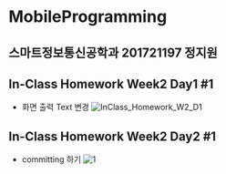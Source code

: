 # MobileProgramming
## 스마트정보통신공학과 201721197 정지원


## In-Class Homework Week2 Day1 #1
* 화면 출력 Text 변경
![InClass_Homework_W2_D1](https://user-images.githubusercontent.com/29966841/110406517-b47dfb80-80c5-11eb-8c28-8802e83d472b.jpg)


## In-Class Homework Week2 Day2 #1
* committing 하기
![1](https://user-images.githubusercontent.com/29966841/110583687-68a88080-81b1-11eb-91c0-62547bcd41e1.jpg)
